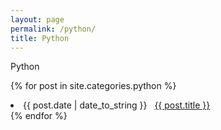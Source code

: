 ```yaml
---
layout: page
permalink: /python/
title: Python
---
```


Python

{% for post in site.categories.python %}
 <li><span>{{ post.date | date_to_string }}</span> &nbsp; <a href="{{ post.url }}">{{ post.title }}</a></li>
{% endfor %}